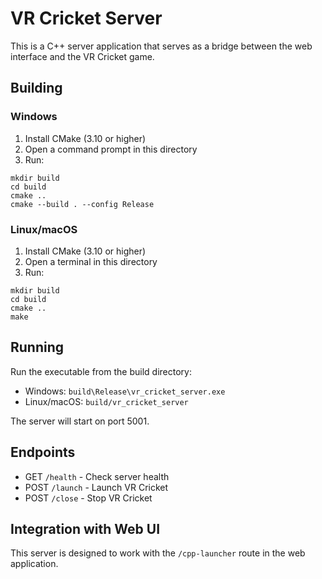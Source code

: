 
# VR Cricket Server

This is a C++ server application that serves as a bridge between the web interface and the VR Cricket game.

## Building

### Windows
1. Install CMake (3.10 or higher)
2. Open a command prompt in this directory
3. Run:
```
mkdir build
cd build
cmake ..
cmake --build . --config Release
```

### Linux/macOS
1. Install CMake (3.10 or higher)
2. Open a terminal in this directory
3. Run:
```
mkdir build
cd build
cmake ..
make
```

## Running
Run the executable from the build directory:
- Windows: `build\Release\vr_cricket_server.exe`
- Linux/macOS: `build/vr_cricket_server`

The server will start on port 5001.

## Endpoints
- GET `/health` - Check server health
- POST `/launch` - Launch VR Cricket
- POST `/close` - Stop VR Cricket

## Integration with Web UI
This server is designed to work with the `/cpp-launcher` route in the web application.
